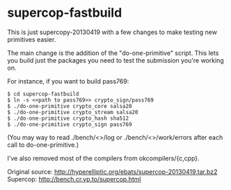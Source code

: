supercop-fastbuild
==================

This is just supercopy-20130419 with a few changes to make testing new primitives easier.

The main change is the addition of the "do-one-primitive" script. This lets you build
just the packages you need to test the submission you're working on.

For instance, if you want to build pass769:

    $ cd supercop-fastbuild
    $ ln -s <<path to pass769>> crypto_sign/pass769
    $ ./do-one-primitive crypto_core salsa20
    $ ./do-one-primitive crypto_stream salsa20
    $ ./do-one-primitive crypto_hash sha512
    $ ./do-one-primitive crypto_sign pass769

(You may way to read ./bench/<<hostname>>/log or ./bench/<<hostname>>/work/errors
after each call to do-one-primitive.)

I've also removed most of the compilers from okcompilers/{c,cpp}.

Original source: http://hyperelliptic.org/ebats/supercop-20130419.tar.bz2
Supercop: http://bench.cr.yp.to/supercop.html
